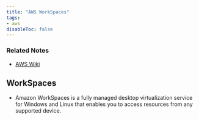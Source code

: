 ```yaml
---
title: "AWS WorkSpaces"
tags:
- aws
disableToc: false
---
```


### Related Notes
- [AWS Wiki](/notes/aws/aws-wiki.md)

## **WorkSpaces**
- Amazon WorkSpaces is a fully managed desktop virtualization service for Windows and Linux that enables you to access resources from any supported device.
